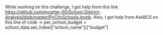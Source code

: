 While working on this challenge, I got help from this link https://github.com/mcarter-00/School-District-Analysis/blob/master/PyCitySchools.ipynb.
Also, I got help from AskBCS on this line of code -> per_school_budget = school_data.set_index(["school_name"])["budget"]
